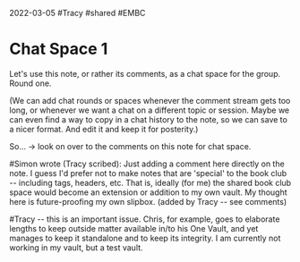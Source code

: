 2022-03-05 #Tracy 
#shared #EMBC 

# Chat Space 1

Let's use this note, or rather its comments, as a chat space for the group. Round one.

(We can add chat rounds or spaces whenever the comment stream gets too long, or whenever we want a chat on a different topic or session. Maybe we can even find a way to copy in a chat history to the note, so we can save to a nicer format. And edit it and keep it for posterity.)

So... -> look on over to the comments on this note for chat space.

#Simon wrote (Tracy scribed): Just adding a comment here directly on the note. I guess I'd prefer not to make notes that are 'special' to the book club -- including tags, headers, etc. That is, ideally (for me) the shared book club space would become an extension or addition to my own vault. My thought here is future-proofing my own slipbox. (added by Tracy -- see comments)

#Tracy  -- this is an important issue. Chris, for example, goes to elaborate lengths to keep outside matter available in/to his One Vault, and yet manages to keep it standalone and to keep its integrity. I am currently not working in my vault, but a test vault.